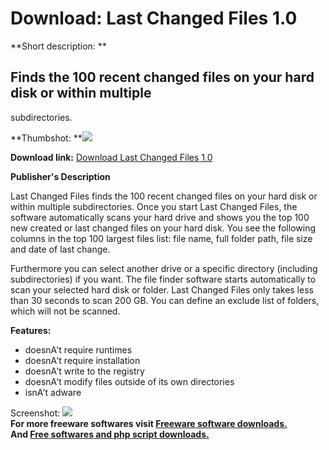 # Download: Last Changed Files 1.0

**Short description: **

## Finds the 100 recent changed files on your hard disk or within multiple
subdirectories.

  
**Thumbshot: **![](http://www.freewarefiles.com/screenshot/lastchfiles_md.gif)   
  
**Download link:** [Download Last Changed Files 1.0](http://freesoftwares.boysofts.com/Last-Changed-Files_program_34381.html)  
  

**Publisher's Description**  
  

Last Changed Files finds the 100 recent changed files on your hard disk or
within multiple subdirectories. Once you start Last Changed Files, the
software automatically scans your hard drive and shows you the top 100 new
created or last changed files on your hard disk. You see the following columns
in the top 100 largest files list: file name, full folder path, file size and
date of last change.

Furthermore you can select another drive or a specific directory (including
subdirectories) if you want. The file finder software starts automatically to
scan your selected hard disk or folder. Last Changed Files only takes less
than 30 seconds to scan 200 GB. You can define an exclude list of folders,
which will not be scanned.

**Features:**

  * doesnA't require runtimes 
  * doesnA't require installation 
  * doesnA't write to the registry 
  * doesnA't modify files outside of its own directories 
  * isnA't adware 

  
  
Screenshot: ![](http://www.freewarefiles.com/screenshot/lastchfiles.gif)  
**For more freeware softwares visit [Freeware software downloads.](http://freesoftwares.boysofts.com/)**   
**And [Free softwares and php script downloads.](http://www.boysofts.com/)**

